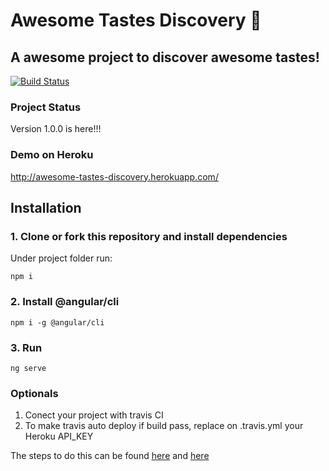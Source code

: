 # Awesome Tastes Discovery 💃
## A awesome project to discover awesome tastes!
[![Build Status](https://travis-ci.org/anakis/awesome-tastes-discovery.svg?branch=master)](https://travis-ci.org/anakis/awesome-tastes-discovery)
### Project Status
Version 1.0.0 is here!!!
### Demo on Heroku
http://awesome-tastes-discovery.herokuapp.com/

## Installation

### 1. Clone or fork this repository and install dependencies

Under project folder run:

```
npm i
```

### 2. Install @angular/cli

```
npm i -g @angular/cli
```

### 3. Run

```
ng serve
```

### Optionals
1. Conect your project with travis CI
2. To make travis auto deploy if build pass, replace on .travis.yml your Heroku API_KEY

The steps to do this can be found [here](https://docs.travis-ci.com/user/deployment/heroku/) and [here](https://devcenter.heroku.com/articles/platform-api-quickstart)
